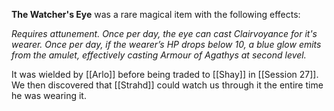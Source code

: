 **The Watcher's Eye** was a rare magical item with the following effects:

*Requires attunement.*
*Once per day, the eye can cast Clairvoyance for it's wearer.*
*Once per day, if the wearer’s HP drops below 10, a blue glow emits from the amulet, effectively casting Armour of Agathys at second level.*

It was wielded by [[Arlo]] before being traded to [[Shay]] in [[Session 27]]. We then discovered that [[Strahd]] could watch us through it the entire time he was wearing it.
